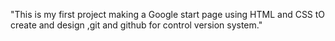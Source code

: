 "This is my first project making a Google start page using HTML and CSS tO create and design ,git and github for control version system."